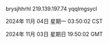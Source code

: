 brysjhhrhl 219.139.197.74 yqqlmgsycl

2024年 11月 04日 星期一 03:50:02 CST

2024年 11月 03日 星期日 19:50:02 GMT
